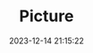 ---
weight: 1
images:
- /images/edited/128.jpeg
title: Picture
date: 2023-12-14 21:15:22
tags: [luminar neo,work,person]
---